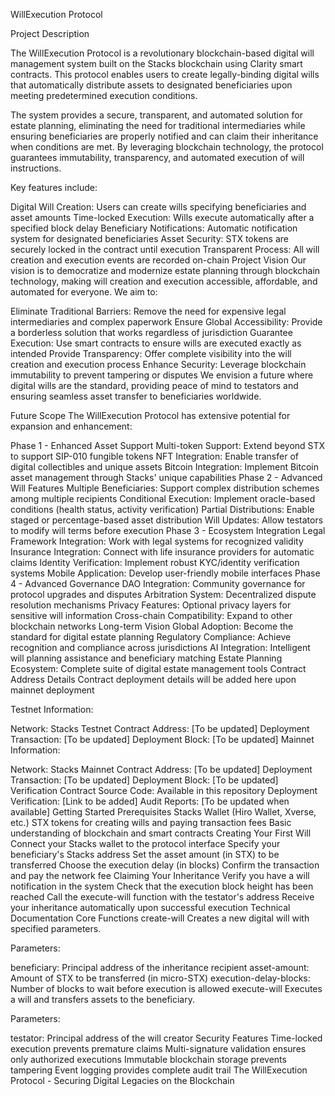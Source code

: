 WillExecution Protocol

Project Description


The WillExecution Protocol is a revolutionary blockchain-based digital will management system built on the Stacks blockchain using Clarity smart contracts. This protocol enables users to create legally-binding digital wills that automatically distribute assets to designated beneficiaries upon meeting predetermined execution conditions.

The system provides a secure, transparent, and automated solution for estate planning, eliminating the need for traditional intermediaries while ensuring beneficiaries are properly notified and can claim their inheritance when conditions are met. By leveraging blockchain technology, the protocol guarantees immutability, transparency, and automated execution of will instructions.

Key features include:

Digital Will Creation: Users can create wills specifying beneficiaries and asset amounts
Time-locked Execution: Wills execute automatically after a specified block delay
Beneficiary Notifications: Automatic notification system for designated beneficiaries
Asset Security: STX tokens are securely locked in the contract until execution
Transparent Process: All will creation and execution events are recorded on-chain
Project Vision
Our vision is to democratize and modernize estate planning through blockchain technology, making will creation and execution accessible, affordable, and automated for everyone. We aim to:

Eliminate Traditional Barriers: Remove the need for expensive legal intermediaries and complex paperwork
Ensure Global Accessibility: Provide a borderless solution that works regardless of jurisdiction
Guarantee Execution: Use smart contracts to ensure wills are executed exactly as intended
Provide Transparency: Offer complete visibility into the will creation and execution process
Enhance Security: Leverage blockchain immutability to prevent tampering or disputes
We envision a future where digital wills are the standard, providing peace of mind to testators and ensuring seamless asset transfer to beneficiaries worldwide.

Future Scope
The WillExecution Protocol has extensive potential for expansion and enhancement:

Phase 1 - Enhanced Asset Support
Multi-token Support: Extend beyond STX to support SIP-010 fungible tokens
NFT Integration: Enable transfer of digital collectibles and unique assets
Bitcoin Integration: Implement Bitcoin asset management through Stacks' unique capabilities
Phase 2 - Advanced Will Features
Multiple Beneficiaries: Support complex distribution schemes among multiple recipients
Conditional Execution: Implement oracle-based conditions (health status, activity verification)
Partial Distributions: Enable staged or percentage-based asset distribution
Will Updates: Allow testators to modify will terms before execution
Phase 3 - Ecosystem Integration
Legal Framework Integration: Work with legal systems for recognized validity
Insurance Integration: Connect with life insurance providers for automatic claims
Identity Verification: Implement robust KYC/identity verification systems
Mobile Application: Develop user-friendly mobile interfaces
Phase 4 - Advanced Governance
DAO Integration: Community governance for protocol upgrades and disputes
Arbitration System: Decentralized dispute resolution mechanisms
Privacy Features: Optional privacy layers for sensitive will information
Cross-chain Compatibility: Expand to other blockchain networks
Long-term Vision
Global Adoption: Become the standard for digital estate planning
Regulatory Compliance: Achieve recognition and compliance across jurisdictions
AI Integration: Intelligent will planning assistance and beneficiary matching
Estate Planning Ecosystem: Complete suite of digital estate management tools
Contract Address Details
Contract deployment details will be added here upon mainnet deployment

Testnet Information:

Network: Stacks Testnet
Contract Address: [To be updated]
Deployment Transaction: [To be updated]
Deployment Block: [To be updated]
Mainnet Information:

Network: Stacks Mainnet
Contract Address: [To be updated]
Deployment Transaction: [To be updated]
Deployment Block: [To be updated]
Verification
Contract Source Code: Available in this repository
Deployment Verification: [Link to be added]
Audit Reports: [To be updated when available]
Getting Started
Prerequisites
Stacks Wallet (Hiro Wallet, Xverse, etc.)
STX tokens for creating wills and paying transaction fees
Basic understanding of blockchain and smart contracts
Creating Your First Will
Connect your Stacks wallet to the protocol interface
Specify your beneficiary's Stacks address
Set the asset amount (in STX) to be transferred
Choose the execution delay (in blocks)
Confirm the transaction and pay the network fee
Claiming Your Inheritance
Verify you have a will notification in the system
Check that the execution block height has been reached
Call the execute-will function with the testator's address
Receive your inheritance automatically upon successful execution
Technical Documentation
Core Functions
create-will
Creates a new digital will with specified parameters.

Parameters:

beneficiary: Principal address of the inheritance recipient
asset-amount: Amount of STX to be transferred (in micro-STX)
execution-delay-blocks: Number of blocks to wait before execution is allowed
execute-will
Executes a will and transfers assets to the beneficiary.

Parameters:

testator: Principal address of the will creator
Security Features
Time-locked execution prevents premature claims
Multi-signature validation ensures only authorized executions
Immutable blockchain storage prevents tampering
Event logging provides complete audit trail
The WillExecution Protocol - Securing Digital Legacies on the Blockchain

